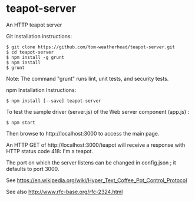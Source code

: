 # teapot-server
An HTTP teapot server

Git installation instructions:

	$ git clone https://github.com/tom-weatherhead/teapot-server.git
	$ cd teapot-server
	$ npm install -g grunt
	$ npm install
	$ grunt

Note: The command "grunt" runs lint, unit tests, and security tests.

npm Installation Instructions:

	$ npm install [--save] teapot-server

To test the sample driver (server.js) of the Web server component (app.js) :

	$ npm start

Then browse to http://localhost:3000 to access the main page.

An HTTP GET of http://localhost:3000/teapot will receive a response with HTTP status code 418: I'm a teapot.

The port on which the server listens can be changed in config.json ; it defaults to port 3000.

See https://en.wikipedia.org/wiki/Hyper_Text_Coffee_Pot_Control_Protocol

See also  http://www.rfc-base.org/rfc-2324.html

